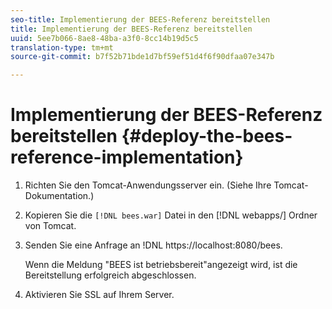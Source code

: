 ```yaml
---
seo-title: Implementierung der BEES-Referenz bereitstellen
title: Implementierung der BEES-Referenz bereitstellen
uuid: 5ee7b066-8ae8-48ba-a3f0-8cc14b19d5c5
translation-type: tm+mt
source-git-commit: b7f52b71bde1d7bf59ef51d4f6f90dfaa07e347b

---
```



# Implementierung der BEES-Referenz bereitstellen {#deploy-the-bees-reference-implementation}

1. Richten Sie den Tomcat-Anwendungsserver ein. (Siehe Ihre Tomcat-Dokumentation.)
1. Kopieren Sie die `[!DNL bees.war]` Datei in den [!DNL webapps/] Ordner von Tomcat.
1. Senden Sie eine Anfrage an !DNL https://localhost:8080/bees.

   Wenn die Meldung &quot;BEES ist betriebsbereit&quot;angezeigt wird, ist die Bereitstellung erfolgreich abgeschlossen.
1. Aktivieren Sie SSL auf Ihrem Server.

